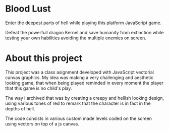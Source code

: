 # Blood Lust

Enter the deepest parts of hell while playing this platform
JavaScript game.

Defeat the powerfull dragon Kernel and save humanity 
from extinction while testing your own habilities 
avoiding the multiple enemies on screen.


# About this project

This project was a class asignment developed with JavaScript vectorial canvas graphics. My idea was making a very challenging and aesthetic looking game, that when being played reminded in every moment the player that this game is no child's play. 

The way i archived that was by creating a creepy and hellish looking design, using various tones of red to remark that the character is in fact in the depths of hell.

The code consists in various custom made levels coded on the screen using vectors on top of a js canvas. 



